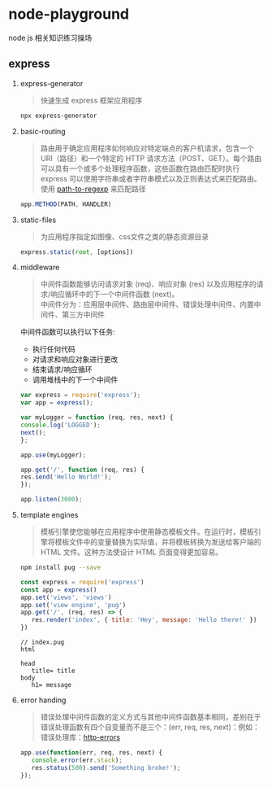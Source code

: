 # node-playground

node js 相关知识练习操场

## express

1. express-generator
   > 快速生成 express 框架应用程序

   ```bash
   npx express-generator
   ```

2. basic-routing

   > 路由用于确定应用程序如何响应对特定端点的客户机请求，包含一个 URI（路径）和一个特定的 HTTP 请求方法（POST、GET）。每个路由可以具有一个或多个处理程序函数，这些函数在路由匹配时执行<br />
   > express 可以使用字符串或者字符串模式以及正则表达式来匹配路由。使用 [path-to-regexp](https://www.npmjs.com/package/path-to-regexp) 来匹配路径

   ```js
   app.METHOD(PATH, HANDLER)
   ```

3. static-files
   > 为应用程序指定如图像、css文件之类的静态资源目录

   ```js
   express.static(root, [options])
   ```

4. middleware
   > 中间件函数能够访问请求对象 (req)、响应对象 (res) 以及应用程序的请求/响应循环中的下一个中间件函数 (next)。<br />
   > 中间件分为：应用层中间件、路由层中间件、错误处理中间件、内置中间件、第三方中间件

   中间件函数可以执行以下任务:
   - 执行任何代码
   - 对请求和响应对象进行更改
   - 结束请求/响应循环
   - 调用堆栈中的下一个中间件

    ```js
   var express = require('express');
   var app = express();

   var myLogger = function (req, res, next) {
   console.log('LOGGED');
   next();
   };

   app.use(myLogger);

   app.get('/', function (req, res) {
   res.send('Hello World!');
   });

   app.listen(3000);
    ```

5. template engines
    > 模板引擎使您能够在应用程序中使用静态模板文件。在运行时，模板引擎将模板文件中的变量替换为实际值，并将模板转换为发送给客户端的 HTML 文件。这种方法使设计 HTML 页面变得更加容易。

   ```bash
   npm install pug --save
   ```

   ```js
   const express = require('express')
   const app = express()
   app.set('views', 'views')
   app.set('view engine', 'pug')
   app.get('/', (req, res) => {
      res.render('index', { title: 'Hey', message: 'Hello there!' })
   })
   ```

   ```pug
   // index.pug
   html

   head
      title= title
   body
      h1= message
   ```

6. error handing
   > 错误处理中间件函数的定义方式与其他中间件函数基本相同，差别在于错误处理函数有四个自变量而不是三个：(err, req, res, next)：例如：<br />
   > 错误处理库：[http-errors](https://www.npmjs.com/package/http-errors)

   ```js
   app.use(function(err, req, res, next) {
      console.error(err.stack);
      res.status(500).send('Something broke!');
   });

   ```
